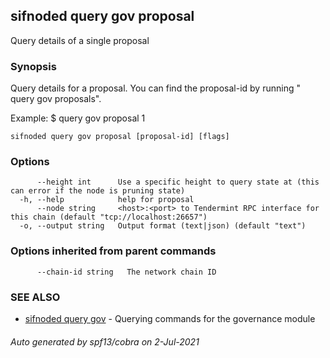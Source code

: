 ## sifnoded query gov proposal

Query details of a single proposal

### Synopsis

Query details for a proposal. You can find the
proposal-id by running "<appd> query gov proposals".

Example:
$ <appd> query gov proposal 1

```
sifnoded query gov proposal [proposal-id] [flags]
```

### Options

```
      --height int      Use a specific height to query state at (this can error if the node is pruning state)
  -h, --help            help for proposal
      --node string     <host>:<port> to Tendermint RPC interface for this chain (default "tcp://localhost:26657")
  -o, --output string   Output format (text|json) (default "text")
```

### Options inherited from parent commands

```
      --chain-id string   The network chain ID
```

### SEE ALSO

* [sifnoded query gov](sifnoded_query_gov.md)	 - Querying commands for the governance module

###### Auto generated by spf13/cobra on 2-Jul-2021
